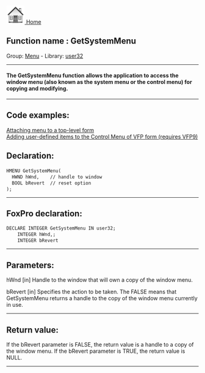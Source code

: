 [<img src="../../images/home.png"> Home ](https://github.com/VFPX/Win32API)  

## Function name : GetSystemMenu
Group: [Menu](../../functions_group.md#Menu)  -  Library: [user32](../../../libraries.md#user32)  
***  


#### The GetSystemMenu function allows the application to access the window menu (also known as the system menu or the control menu) for copying and modifying. 
***  


## Code examples:
[Attaching menu to a top-level form](../../samples/sample_208.md)  
[Adding user-defined items to the Control Menu of VFP form (requires VFP9)](../../samples/sample_512.md)  

## Declaration:
```foxpro  
HMENU GetSystemMenu(
  HWND hWnd,    // handle to window
  BOOL bRevert  // reset option
);  
```  
***  


## FoxPro declaration:
```foxpro  
DECLARE INTEGER GetSystemMenu IN user32;
	INTEGER hWnd,;
	INTEGER bRevert  
```  
***  


## Parameters:
hWnd 
[in] Handle to the window that will own a copy of the window menu. 

bRevert 
[in] Specifies the action to be taken. The FALSE means that GetSystemMenu returns a handle to the copy of the window menu currently in use.   
***  


## Return value:
If the bRevert parameter is FALSE, the return value is a handle to a copy of the window menu. If the bRevert parameter is TRUE, the return value is NULL.   
***  

